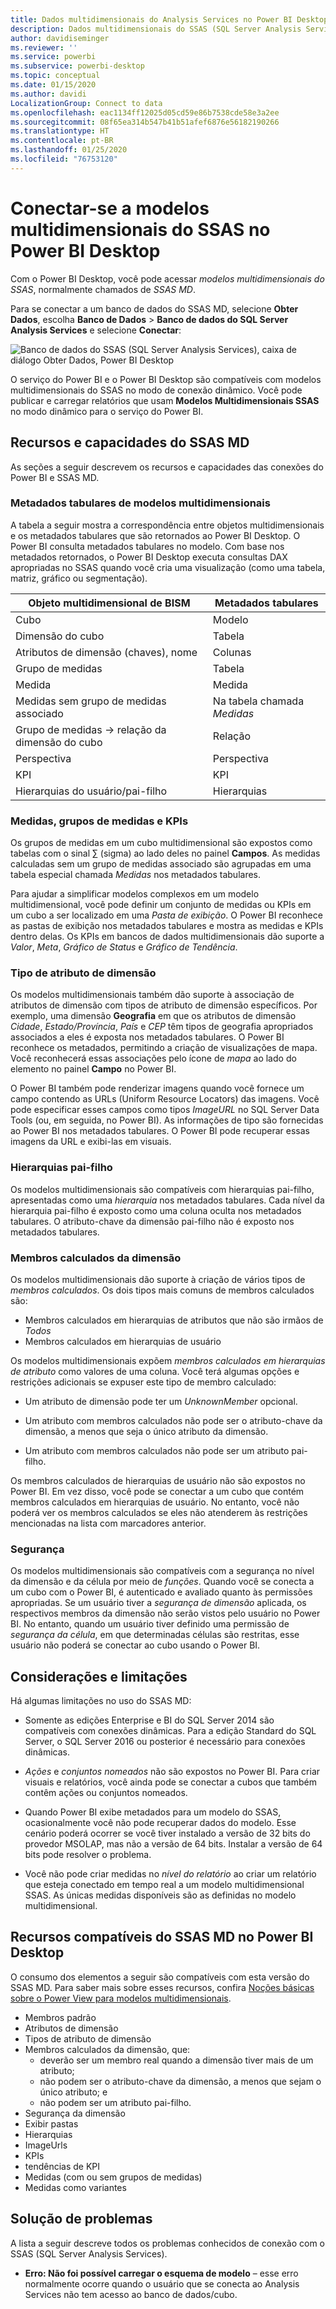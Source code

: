 ```yaml
---
title: Dados multidimensionais do Analysis Services no Power BI Desktop
description: Dados multidimensionais do SSAS (SQL Server Analysis Services) no Power BI Desktop
author: davidiseminger
ms.reviewer: ''
ms.service: powerbi
ms.subservice: powerbi-desktop
ms.topic: conceptual
ms.date: 01/15/2020
ms.author: davidi
LocalizationGroup: Connect to data
ms.openlocfilehash: eac1134ff12025d05cd59e86b7538cde58e3a2ee
ms.sourcegitcommit: 08f65ea314b547b41b51afef6876e56182190266
ms.translationtype: HT
ms.contentlocale: pt-BR
ms.lasthandoff: 01/25/2020
ms.locfileid: "76753120"
---
```

# <a name="connect-to-ssas-multidimensional-models-in-power-bi-desktop"></a>Conectar-se a modelos multidimensionais do SSAS no Power BI Desktop

Com o Power BI Desktop, você pode acessar *modelos multidimensionais do SSAS*, normalmente chamados de *SSAS MD*.

Para se conectar a um banco de dados do SSAS MD, selecione **Obter Dados**, escolha **Banco de Dados** > **Banco de dados do SQL Server Analysis Services** e selecione **Conectar**:

![Banco de dados do SSAS (SQL Server Analysis Services), caixa de diálogo Obter Dados, Power BI Desktop](media/desktop-ssas-multidimensional/ssas-multidimensional-2.png)

O serviço do Power BI e o Power BI Desktop são compatíveis com modelos multidimensionais do SSAS no modo de conexão dinâmico. Você pode publicar e carregar relatórios que usam **Modelos Multidimensionais SSAS** no modo dinâmico para o serviço do Power BI.

## <a name="capabilities-and-features-of-ssas-md"></a>Recursos e capacidades do SSAS MD

As seções a seguir descrevem os recursos e capacidades das conexões do Power BI e SSAS MD.

### <a name="tabular-metadata-of-multidimensional-models"></a>Metadados tabulares de modelos multidimensionais

A tabela a seguir mostra a correspondência entre objetos multidimensionais e os metadados tabulares que são retornados ao Power BI Desktop. O Power BI consulta metadados tabulares no modelo. Com base nos metadados retornados, o Power BI Desktop executa consultas DAX apropriadas no SSAS quando você cria uma visualização (como uma tabela, matriz, gráfico ou segmentação).

| Objeto multidimensional de BISM | Metadados tabulares |
| --- | --- |
| Cubo |Modelo |
| Dimensão do cubo |Tabela |
| Atributos de dimensão (chaves), nome |Colunas |
| Grupo de medidas |Tabela |
| Medida |Medida |
| Medidas sem grupo de medidas associado |Na tabela chamada *Medidas* |
| Grupo de medidas -> relação da dimensão do cubo |Relação |
| Perspectiva |Perspectiva |
| KPI |KPI |
| Hierarquias do usuário/pai-filho |Hierarquias |

### <a name="measures-measure-groups-and-kpis"></a>Medidas, grupos de medidas e KPIs

Os grupos de medidas em um cubo multidimensional são expostos como tabelas com o sinal ∑ (sigma) ao lado deles no painel **Campos**. As medidas calculadas sem um grupo de medidas associado são agrupadas em uma tabela especial chamada *Medidas* nos metadados tabulares.

Para ajudar a simplificar modelos complexos em um modelo multidimensional, você pode definir um conjunto de medidas ou KPIs em um cubo a ser localizado em uma *Pasta de exibição*. O Power BI reconhece as pastas de exibição nos metadados tabulares e mostra as medidas e KPIs dentro delas. Os KPIs em bancos de dados multidimensionais dão suporte a *Valor*, *Meta*, *Gráfico de Status* e *Gráfico de Tendência*.

### <a name="dimension-attribute-type"></a>Tipo de atributo de dimensão

Os modelos multidimensionais também dão suporte à associação de atributos de dimensão com tipos de atributo de dimensão específicos. Por exemplo, uma dimensão **Geografia** em que os atributos de dimensão *Cidade*, *Estado/Província*, *País* e *CEP* têm tipos de geografia apropriados associados a eles é exposta nos metadados tabulares. O Power BI reconhece os metadados, permitindo a criação de visualizações de mapa. Você reconhecerá essas associações pelo ícone de *mapa* ao lado do elemento no painel **Campo** no Power BI.

O Power BI também pode renderizar imagens quando você fornece um campo contendo as URLs (Uniform Resource Locators) das imagens. Você pode especificar esses campos como tipos *ImageURL* no SQL Server Data Tools (ou, em seguida, no Power BI). As informações de tipo são fornecidas ao Power BI nos metadados tabulares. O Power BI pode recuperar essas imagens da URL e exibi-las em visuais.

### <a name="parent-child-hierarchies"></a>Hierarquias pai-filho

Os modelos multidimensionais são compatíveis com hierarquias pai-filho, apresentadas como uma *hierarquia* nos metadados tabulares. Cada nível da hierarquia pai-filho é exposto como uma coluna oculta nos metadados tabulares. O atributo-chave da dimensão pai-filho não é exposto nos metadados tabulares.

### <a name="dimension-calculated-members"></a>Membros calculados da dimensão

Os modelos multidimensionais dão suporte à criação de vários tipos de *membros calculados*. Os dois tipos mais comuns de membros calculados são:

* Membros calculados em hierarquias de atributos que não são irmãos de *Todos*
* Membros calculados em hierarquias de usuário

Os modelos multidimensionais expõem *membros calculados em hierarquias de atributo* como valores de uma coluna. Você terá algumas opções e restrições adicionais se expuser este tipo de membro calculado:

* Um atributo de dimensão pode ter um *UnknownMember* opcional.

* Um atributo com membros calculados não pode ser o atributo-chave da dimensão, a menos que seja o único atributo da dimensão.

* Um atributo com membros calculados não pode ser um atributo pai-filho.

Os membros calculados de hierarquias de usuário não são expostos no Power BI. Em vez disso, você pode se conectar a um cubo que contém membros calculados em hierarquias de usuário. No entanto, você não poderá ver os membros calculados se eles não atenderem às restrições mencionadas na lista com marcadores anterior.

### <a name="security"></a>Segurança

Os modelos multidimensionais são compatíveis com a segurança no nível da dimensão e da célula por meio de *funções*. Quando você se conecta a um cubo com o Power BI, é autenticado e avaliado quanto às permissões apropriadas. Se um usuário tiver a *segurança de dimensão* aplicada, os respectivos membros da dimensão não serão vistos pelo usuário no Power BI. No entanto, quando um usuário tiver definido uma permissão de *segurança da célula*, em que determinadas células são restritas, esse usuário não poderá se conectar ao cubo usando o Power BI.

## <a name="considerations-and-limitations"></a>Considerações e limitações

Há algumas limitações no uso do SSAS MD:

* Somente as edições Enterprise e BI do SQL Server 2014 são compatíveis com conexões dinâmicas. Para a edição Standard do SQL Server, o SQL Server 2016 ou posterior é necessário para conexões dinâmicas.

* *Ações* e *conjuntos nomeados* não são expostos no Power BI. Para criar visuais e relatórios, você ainda pode se conectar a cubos que também contêm ações ou conjuntos nomeados.

* Quando Power BI exibe metadados para um modelo do SSAS, ocasionalmente você não pode recuperar dados do modelo. Esse cenário poderá ocorrer se você tiver instalado a versão de 32 bits do provedor MSOLAP, mas não a versão de 64 bits. Instalar a versão de 64 bits pode resolver o problema.

* Você não pode criar medidas no *nível do relatório* ao criar um relatório que esteja conectado em tempo real a um modelo multidimensional SSAS. As únicas medidas disponíveis são as definidas no modelo multidimensional.

## <a name="supported-features-of-ssas-md-in-power-bi-desktop"></a>Recursos compatíveis do SSAS MD no Power BI Desktop

O consumo dos elementos a seguir são compatíveis com esta versão do SSAS MD. Para saber mais sobre esses recursos, confira [Noções básicas sobre o Power View para modelos multidimensionais](/sql/analysis-services/multidimensional-models/understanding-power-view-for-multidimensional-models?view=sql-server-2014).

* Membros padrão
* Atributos de dimensão
* Tipos de atributo de dimensão
* Membros calculados da dimensão, que:
  * deverão ser um membro real quando a dimensão tiver mais de um atributo;
  * não podem ser o atributo-chave da dimensão, a menos que sejam o único atributo; e
  * não podem ser um atributo pai-filho.
* Segurança da dimensão
* Exibir pastas
* Hierarquias
* ImageUrls
* KPIs
* tendências de KPI
* Medidas (com ou sem grupos de medidas)
* Medidas como variantes

## <a name="troubleshooting"></a>Solução de problemas

A lista a seguir descreve todos os problemas conhecidos de conexão com o SSAS (SQL Server Analysis Services).

* **Erro: Não foi possível carregar o esquema de modelo** – esse erro normalmente ocorre quando o usuário que se conecta ao Analysis Services não tem acesso ao banco de dados/cubo.
